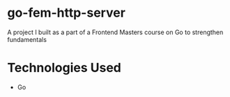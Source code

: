 # go-fem-http-server
A project I built as a part of a Frontend Masters course on Go to strengthen fundamentals

# Technologies Used
* Go